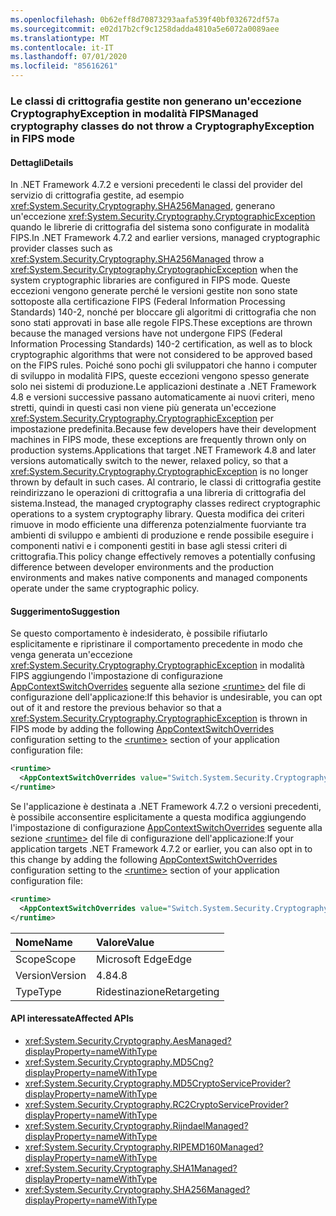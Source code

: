 ```yaml
---
ms.openlocfilehash: 0b62eff8d70873293aafa539f40bf032672df57a
ms.sourcegitcommit: e02d17b2cf9c1258dadda4810a5e6072a0089aee
ms.translationtype: MT
ms.contentlocale: it-IT
ms.lasthandoff: 07/01/2020
ms.locfileid: "85616261"
---
```

### <a name="managed-cryptography-classes-do-not-throw-a-cryptographyexception-in-fips-mode"></a><span data-ttu-id="224ce-101">Le classi di crittografia gestite non generano un'eccezione CryptographyException in modalità FIPS</span><span class="sxs-lookup"><span data-stu-id="224ce-101">Managed cryptography classes do not throw a CryptographyException in FIPS mode</span></span>

#### <a name="details"></a><span data-ttu-id="224ce-102">Dettagli</span><span class="sxs-lookup"><span data-stu-id="224ce-102">Details</span></span>

<span data-ttu-id="224ce-103">In .NET Framework 4.7.2 e versioni precedenti le classi del provider del servizio di crittografia gestite, ad esempio <xref:System.Security.Cryptography.SHA256Managed>, generano un'eccezione <xref:System.Security.Cryptography.CryptographicException> quando le librerie di crittografia del sistema sono configurate in modalità FIPS.</span><span class="sxs-lookup"><span data-stu-id="224ce-103">In .NET Framework 4.7.2 and earlier versions, managed cryptographic provider classes such as <xref:System.Security.Cryptography.SHA256Managed> throw a <xref:System.Security.Cryptography.CryptographicException> when the system cryptographic libraries are configured in FIPS mode.</span></span> <span data-ttu-id="224ce-104">Queste eccezioni vengono generate perché le versioni gestite non sono state sottoposte alla certificazione FIPS (Federal Information Processing Standards) 140-2, nonché per bloccare gli algoritmi di crittografia che non sono stati approvati in base alle regole FIPS.</span><span class="sxs-lookup"><span data-stu-id="224ce-104">These exceptions are thrown because the managed versions have not undergone FIPS (Federal Information Processing Standards) 140-2 certification, as well as to block cryptographic algorithms that were not considered to be approved based on the FIPS rules.</span></span>  <span data-ttu-id="224ce-105">Poiché sono pochi gli sviluppatori che hanno i computer di sviluppo in modalità FIPS, queste eccezioni vengono spesso generate solo nei sistemi di produzione.Le applicazioni destinate a .NET Framework 4.8 e versioni successive passano automaticamente ai nuovi criteri, meno stretti, quindi in questi casi non viene più generata un'eccezione <xref:System.Security.Cryptography.CryptographicException> per impostazione predefinita.</span><span class="sxs-lookup"><span data-stu-id="224ce-105">Because few developers have their development machines in FIPS mode, these exceptions are frequently thrown only on production systems.Applications that target .NET Framework 4.8 and later versions automatically switch to the newer, relaxed policy, so that a <xref:System.Security.Cryptography.CryptographicException> is no longer thrown by default in such cases.</span></span> <span data-ttu-id="224ce-106">Al contrario, le classi di crittografia gestite reindirizzano le operazioni di crittografia a una libreria di crittografia del sistema.</span><span class="sxs-lookup"><span data-stu-id="224ce-106">Instead, the managed cryptography classes redirect cryptographic operations to a system cryptography library.</span></span> <span data-ttu-id="224ce-107">Questa modifica dei criteri rimuove in modo efficiente una differenza potenzialmente fuorviante tra ambienti di sviluppo e ambienti di produzione e rende possibile eseguire i componenti nativi e i componenti gestiti in base agli stessi criteri di crittografia.</span><span class="sxs-lookup"><span data-stu-id="224ce-107">This policy change effectively removes a potentially confusing difference between developer environments and the production environments and makes native components and managed components operate under the same cryptographic policy.</span></span>

#### <a name="suggestion"></a><span data-ttu-id="224ce-108">Suggerimento</span><span class="sxs-lookup"><span data-stu-id="224ce-108">Suggestion</span></span>

<span data-ttu-id="224ce-109">Se questo comportamento è indesiderato, è possibile rifiutarlo esplicitamente e ripristinare il comportamento precedente in modo che venga generata un'eccezione <xref:System.Security.Cryptography.CryptographicException> in modalità FIPS aggiungendo l'impostazione di configurazione [AppContextSwitchOverrides](~/docs/framework/configure-apps/file-schema/runtime/appcontextswitchoverrides-element.md) seguente alla sezione [\<runtime>](~/docs/framework/configure-apps/file-schema/runtime/runtime-element.md) del file di configurazione dell'applicazione:</span><span class="sxs-lookup"><span data-stu-id="224ce-109">If this behavior is undesirable, you can opt out of it and restore the previous behavior so that a <xref:System.Security.Cryptography.CryptographicException> is thrown in FIPS mode by adding the following [AppContextSwitchOverrides](~/docs/framework/configure-apps/file-schema/runtime/appcontextswitchoverrides-element.md) configuration setting to the [\<runtime>](~/docs/framework/configure-apps/file-schema/runtime/runtime-element.md) section of your application configuration file:</span></span>

```xml
<runtime>
  <AppContextSwitchOverrides value="Switch.System.Security.Cryptography.UseLegacyFipsThrow=true" />
</runtime>
```

<span data-ttu-id="224ce-110">Se l'applicazione è destinata a .NET Framework 4.7.2 o versioni precedenti, è possibile acconsentire esplicitamente a questa modifica aggiungendo l'impostazione di configurazione [AppContextSwitchOverrides](~/docs/framework/configure-apps/file-schema/runtime/appcontextswitchoverrides-element.md) seguente alla sezione [\<runtime>](~/docs/framework/configure-apps/file-schema/runtime/runtime-element.md) del file di configurazione dell'applicazione:</span><span class="sxs-lookup"><span data-stu-id="224ce-110">If your application targets .NET Framework 4.7.2 or earlier, you can also opt in to this change by adding the following [AppContextSwitchOverrides](~/docs/framework/configure-apps/file-schema/runtime/appcontextswitchoverrides-element.md) configuration setting to the [\<runtime>](~/docs/framework/configure-apps/file-schema/runtime/runtime-element.md) section of your application configuration file:</span></span>

```xml
<runtime>
  <AppContextSwitchOverrides value="Switch.System.Security.Cryptography.UseLegacyFipsThrow=false" />
</runtime>
```

| <span data-ttu-id="224ce-111">Nome</span><span class="sxs-lookup"><span data-stu-id="224ce-111">Name</span></span>    | <span data-ttu-id="224ce-112">Valore</span><span class="sxs-lookup"><span data-stu-id="224ce-112">Value</span></span>       |
|:--------|:------------|
| <span data-ttu-id="224ce-113">Scope</span><span class="sxs-lookup"><span data-stu-id="224ce-113">Scope</span></span>   | <span data-ttu-id="224ce-114">Microsoft Edge</span><span class="sxs-lookup"><span data-stu-id="224ce-114">Edge</span></span>        |
| <span data-ttu-id="224ce-115">Version</span><span class="sxs-lookup"><span data-stu-id="224ce-115">Version</span></span> | <span data-ttu-id="224ce-116">4.8</span><span class="sxs-lookup"><span data-stu-id="224ce-116">4.8</span></span>         |
| <span data-ttu-id="224ce-117">Type</span><span class="sxs-lookup"><span data-stu-id="224ce-117">Type</span></span>    | <span data-ttu-id="224ce-118">Ridestinazione</span><span class="sxs-lookup"><span data-stu-id="224ce-118">Retargeting</span></span> |

#### <a name="affected-apis"></a><span data-ttu-id="224ce-119">API interessate</span><span class="sxs-lookup"><span data-stu-id="224ce-119">Affected APIs</span></span>

- <xref:System.Security.Cryptography.AesManaged?displayProperty=nameWithType>
- <xref:System.Security.Cryptography.MD5Cng?displayProperty=nameWithType>
- <xref:System.Security.Cryptography.MD5CryptoServiceProvider?displayProperty=nameWithType>
- <xref:System.Security.Cryptography.RC2CryptoServiceProvider?displayProperty=nameWithType>
- <xref:System.Security.Cryptography.RijndaelManaged?displayProperty=nameWithType>
- <xref:System.Security.Cryptography.RIPEMD160Managed?displayProperty=nameWithType>
- <xref:System.Security.Cryptography.SHA1Managed?displayProperty=nameWithType>
- <xref:System.Security.Cryptography.SHA256Managed?displayProperty=nameWithType>
